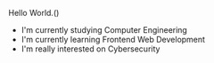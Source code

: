 Hello World.()
- I'm currently studying Computer Engineering 
- I'm currently learning Frontend Web Development
- I'm really interested on Cybersecurity
